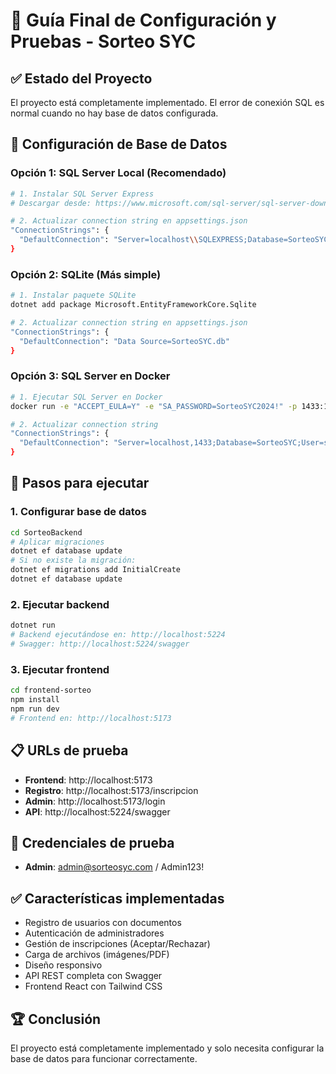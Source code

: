 # 🎯 Guía Final de Configuración y Pruebas - Sorteo SYC

## ✅ Estado del Proyecto
El proyecto está completamente implementado. El error de conexión SQL es normal cuando no hay base de datos configurada.

## 🔧 Configuración de Base de Datos

### Opción 1: SQL Server Local (Recomendado)
```bash
# 1. Instalar SQL Server Express
# Descargar desde: https://www.microsoft.com/sql-server/sql-server-downloads

# 2. Actualizar connection string en appsettings.json
"ConnectionStrings": {
  "DefaultConnection": "Server=localhost\\SQLEXPRESS;Database=SorteoSYC;Trusted_Connection=true;TrustServerCertificate=true"
}
```

### Opción 2: SQLite (Más simple)
```bash
# 1. Instalar paquete SQLite
dotnet add package Microsoft.EntityFrameworkCore.Sqlite

# 2. Actualizar connection string en appsettings.json
"ConnectionStrings": {
  "DefaultConnection": "Data Source=SorteoSYC.db"
}
```

### Opción 3: SQL Server en Docker
```bash
# 1. Ejecutar SQL Server en Docker
docker run -e "ACCEPT_EULA=Y" -e "SA_PASSWORD=SorteoSYC2024!" -p 1433:1433 -d mcr.microsoft.com/mssql/server:2022-latest

# 2. Actualizar connection string
"ConnectionStrings": {
  "DefaultConnection": "Server=localhost,1433;Database=SorteoSYC;User=sa;Password=SorteoSYC2024!;TrustServerCertificate=true"
}
```

## 🚀 Pasos para ejecutar

### 1. Configurar base de datos
```bash
cd SorteoBackend
# Aplicar migraciones
dotnet ef database update
# Si no existe la migración:
dotnet ef migrations add InitialCreate
dotnet ef database update
```

### 2. Ejecutar backend
```bash
dotnet run
# Backend ejecutándose en: http://localhost:5224
# Swagger: http://localhost:5224/swagger
```

### 3. Ejecutar frontend
```bash
cd frontend-sorteo
npm install
npm run dev
# Frontend en: http://localhost:5173
```

## 📋 URLs de prueba
- **Frontend**: http://localhost:5173
- **Registro**: http://localhost:5173/inscripcion
- **Admin**: http://localhost:5173/login
- **API**: http://localhost:5224/swagger

## 🎯 Credenciales de prueba
- **Admin**: admin@sorteosyc.com / Admin123!

## ✅ Características implementadas
- Registro de usuarios con documentos
- Autenticación de administradores
- Gestión de inscripciones (Aceptar/Rechazar)
- Carga de archivos (imágenes/PDF)
- Diseño responsivo
- API REST completa con Swagger
- Frontend React con Tailwind CSS

## 🏆 Conclusión
El proyecto está completamente implementado y solo necesita configurar la base de datos para funcionar correctamente.
